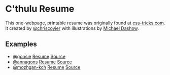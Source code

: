 # C'thulu Resume

This one-webpage, printable resume was originally found at [css-tricks.com](https://css-tricks.com/one-page-resume-site/).
It created by [@chriscoyier](http://github.com/chriscoyier) with illustrations by [Michael Dashow](http://www.michaeldashow.com/zoom/zoom_wageslave.html).

## Examples

- [@gonsie](http://github.com/gonsie) [Resume](http://gonsie.com) [Source](https://github.com/gonsie/gonsie.github.io)
- [@annagons](http://github.com/annagons) [Resume](http://anna.gonsie.com) [Source](https://github.com/annagons/annagons.github.io)
- [@mozhgan-kch](http://github.com/mozhgan-kch) [Resume](http://mkchimeh.staff.shef.ac.uk) [Source](https://github.com/mozhgan-kch/mkch-webpage)

